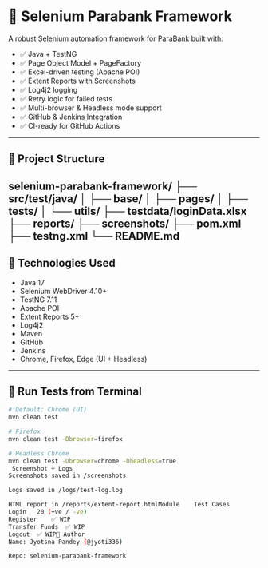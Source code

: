 # 🚀 Selenium Parabank Framework

A robust Selenium automation framework for [ParaBank](https://parabank.parasoft.com/parabank/index.htm) built with:
- ✅ Java + TestNG
- ✅ Page Object Model + PageFactory
- ✅ Excel-driven testing (Apache POI)
- ✅ Extent Reports with Screenshots
- ✅ Log4j2 logging
- ✅ Retry logic for failed tests
- ✅ Multi-browser & Headless mode support
- ✅ GitHub & Jenkins Integration
- ✅ CI-ready for GitHub Actions

---

## 📁 Project Structure

selenium-parabank-framework/ ├── src/test/java/ │ ├── base/ │ ├── pages/ │ ├── tests/ │ └── utils/ ├── testdata/loginData.xlsx ├── reports/ ├── screenshots/ ├── pom.xml ├── testng.xml └── README.md
---

## 🔧 Technologies Used

- Java 17
- Selenium WebDriver 4.10+
- TestNG 7.11
- Apache POI
- Extent Reports 5+
- Log4j2
- Maven
- GitHub
- Jenkins
- Chrome, Firefox, Edge (UI + Headless)

---

## 🚀 Run Tests from Terminal

```bash
# Default: Chrome (UI)
mvn clean test

# Firefox
mvn clean test -Dbrowser=firefox

# Headless Chrome
mvn clean test -Dbrowser=chrome -Dheadless=true
 Screenshot + Logs
Screenshots saved in /screenshots

Logs saved in /logs/test-log.log

HTML report in /reports/extent-report.htmlModule	Test Cases
Login	20 (+ve / -ve)
Register	✅ WIP
Transfer Funds	✅ WIP
Logout	✅ WIP👤 Author
Name: Jyotsna Pandey (@jyoti336)

Repo: selenium-parabank-framework